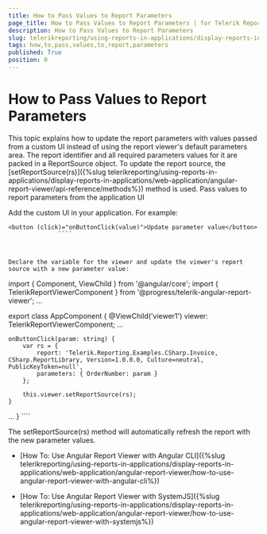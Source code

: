 ```yaml
---
title: How to Pass Values to Report Parameters
page_title: How to Pass Values to Report Parameters | for Telerik Reporting Documentation
description: How to Pass Values to Report Parameters
slug: telerikreporting/using-reports-in-applications/display-reports-in-applications/web-application/angular-report-viewer/customizing/how-to-pass-values-to-report-parameters
tags: how,to,pass,values,to,report,parameters
published: True
position: 0
---
```


# How to Pass Values to Report Parameters



This topic explains how to update the report parameters with values passed from a custom UI instead of using the report viewer's default 
        parameters area. The report identifier and all required parameters values for it are packed in a ReportSource object.
        To update the report source, the [setReportSource(rs)]({%slug telerikreporting/using-reports-in-applications/display-reports-in-applications/web-application/angular-report-viewer/api-reference/methods%}) method is used.
      Pass values to report parameters from the application UI

Add the custom UI in your application. For example:

````
<button (click)="onButtonClick(value)">Update parameter value</button>
              ````



Declare the variable for the viewer and update the viewer's report source with a new parameter value:

````
import { Component, ViewChild } from '@angular/core';
import { TelerikReportViewerComponent } from '@progress/telerik-angular-report-viewer';
...

export class AppComponent {
    @ViewChild('viewer1') viewer: TelerikReportViewerComponent;
    ...

    onButtonClick(param: string) {
        var rs = {
            report: 'Telerik.Reporting.Examples.CSharp.Invoice, CSharp.ReportLibrary, Version=1.0.0.0, Culture=neutral, PublicKeyToken=null',
            parameters: { OrderNumber: param }
        };

        this.viewer.setReportSource(rs);
    }
...
}
              ````



The setReportSource(rs) method will automatically refresh the report with the new parameter values.

 * [How To: Use Angular Report Viewer with Angular CLI]({%slug telerikreporting/using-reports-in-applications/display-reports-in-applications/web-application/angular-report-viewer/how-to-use-angular-report-viewer-with-angular-cli%})

 * [How To: Use Angular Report Viewer with SystemJS]({%slug telerikreporting/using-reports-in-applications/display-reports-in-applications/web-application/angular-report-viewer/how-to-use-angular-report-viewer-with-systemjs%})
